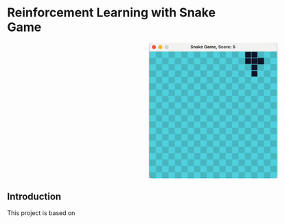 # Reinforcement Learning with Snake Game

<div style="width: 100vw">
    <img src="imgs/demo-recording.gif" alt="demo" width="300" style="display: block; margin: auto">
</div>

## Introduction
This project is based on 